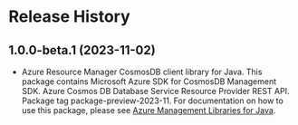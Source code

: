 # Release History

## 1.0.0-beta.1 (2023-11-02)

- Azure Resource Manager CosmosDB client library for Java. This package contains Microsoft Azure SDK for CosmosDB Management SDK. Azure Cosmos DB Database Service Resource Provider REST API. Package tag package-preview-2023-11. For documentation on how to use this package, please see [Azure Management Libraries for Java](https://aka.ms/azsdk/java/mgmt).
